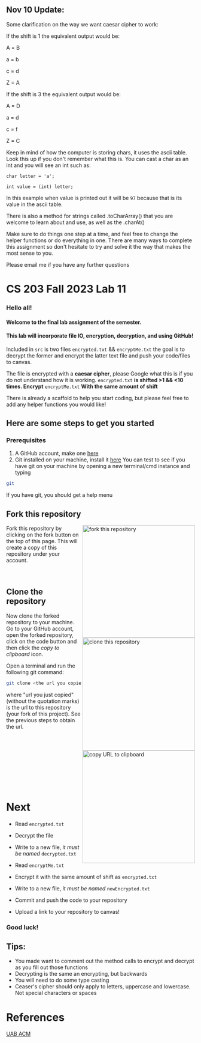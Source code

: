 

## Nov 10 Update:
Some clarification on the way we want caesar cipher to work:

If the shift is 1 the equivalent output would be:

A = B

a = b

c = d

Z = A

If the shift is 3 the equivalent output would be:

A = D

a = d

c = f

Z = C

Keep in mind of how the computer is storing chars, it uses the ascii table. Look this up if you don't remember what this is. You can cast a char as an int
and you will see an int such as:

`char letter = 'a';`

`int value = (int) letter;`

In this example when value is printed out it will be `97` because that is its value in the ascii table.

There is also a method for strings called .toCharArray() that you are welcome to learn about and use, as well as the .charAt()

Make sure to do things one step at a time, and feel free to change the helper functions or do everything in one. 
There are many ways to complete this assignment so don't hesitate to try and solve it the way that makes the most sense to you.


Please email me if you have any further questions

# CS 203 Fall 2023 Lab 11

### Hello all!

#### Welcome to the final lab assignment of the semester.

####    This lab will incorporate file IO, encryption, decryption, and using GitHub!

Included in `src` is two files `encrypted.txt` && `encryptMe.txt` the goal 
is to decrypt the former and encrypt the latter text file 
and push your code/files  to canvas. 

The file is encrypted with a **caesar cipher**, please Google what 
this is if you do not understand how it is working.
`encrypted.txt` **is shifted >1 && <10 times. Encrypt** `encryptMe.txt`
**With the same amount of shift**

There is already a scaffold to help you start coding, but please feel free
to add any helper functions you would like!

## Here are some steps to get you started
### Prerequisites
1. A GitHub account, make one [here](https://github.com)
2. Git installed on your machine, install it [here](https://git-scm.com/downloads)
You can test to see if you have git on your machine by opening a new terminal/cmd instance and typing 
```bash
git
```
If you have git, you should get a help menu

## Fork this repository
<img align="right" width="300" src="https://firstcontributions.github.io/assets/Readme/fork.png" alt="fork this repository" />
Fork this repository by clicking on the fork button on the top of this page.
This will create a copy of this repository under your account.
<br>
<br>
<br>

## Clone the repository

<img align="right" width="300" src="https://firstcontributions.github.io/assets/Readme/clone.png" alt="clone this repository" />

Now clone the forked repository to your machine. Go to your GitHub account, open the forked repository, click on the code button and then click the _copy to clipboard_ icon.

Open a terminal and run the following git command:

```bash
git clone <the url you copied>
```

where "url you just copied" (without the quotation marks) is the url to this repository (your fork of this project). See the previous steps to obtain the url.

<img align="right" width="300" src="https://firstcontributions.github.io/assets/Readme/copy-to-clipboard.png" alt="copy URL to clipboard" />

<br><br><br><br><br><br><br><br>
# Next

- Read `encrypted.txt`
- Decrypt the file
- Write to a new file, _it must be named_ `decrypted.txt`


- Read `encryptMe.txt`
- Encrypt it with the same amount of shift as `encrypted.txt`
- Write to a new file, _it must be named_ `newEncrypted.txt`


- Commit and push the code to your repository
- Upload a link to your repository to canvas!

### Good luck!

## Tips:
- You made want to comment out the method calls to encrypt and decrypt as you fill out those functions
- Decrypting is the same an encrypting, but backwards
- You will need to do some type casting
- Ceaser's cipher should only apply to letters, uppercase and lowercase. Not special characters or spaces

# References

[UAB ACM](https://github.com/UABACM/first-contribution-uab)
